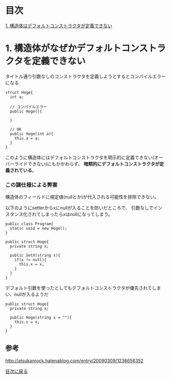 # 目次
[1. 構造体はデフォルトコンストラクタが定義できない](#1構造体がなぜかデフォルトコンストラクタを定義できない)

# 1. 構造体がなぜかデフォルトコンストラクタを定義できない
タイトル通り引数なしのコンストラクタを定義しようとするとコンパイルエラーになる
```
struct Hoge{
  int a;

  // コンパイルエラー
  public Hoge(){

  }
  
  // OK
  public Hoge(int a){
    this.a = a;
  }
}
```

このように構造体にはデフォルトコンストラクタを明示的に定義できない(オーバーライドできない)にもかかわらず、
**暗黙的にデフォルトコンストラクタが定義されている**。

### この謎仕様による弊害
構造体のフィールドに規定値(nullとか)が代入される可能性を排除できない。

以下のようにsetterからxにnullが入ることを防いだところで、
引数なしでインスタンス化されてしまったらxはnullになってしまう。
```
public class Program{
  static void = new Hoge();
}

public struct Hoge{
  private string x;
  
  public SetX(string x){
    if(x != null){
      this.x = x;
    }
  }
}
```
  
デフォルト引数を使ったとしてもデフォルトコンストラクタが優先されてしまい、nullが入るようだ
```
public struct Hoge{
  private string x;

  public Hoge(string x = ""){
    this.x = x;
  }
}
```

## 参考
http://atsukanrock.hatenablog.com/entry/20090309/1236656352

[目次に戻る](#目次)
